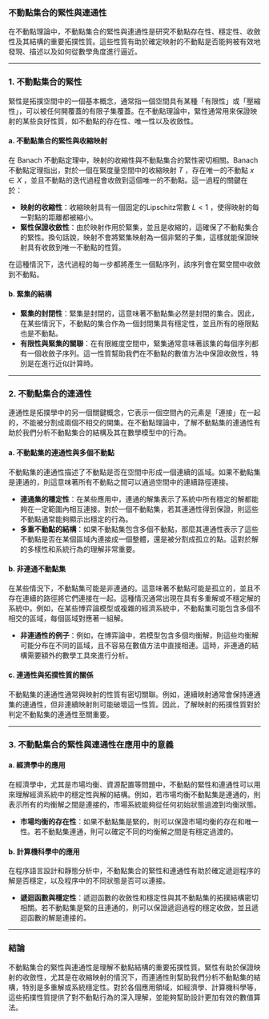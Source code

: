 ### **不動點集合的緊性與連通性**

在不動點理論中，不動點集合的緊性與連通性是研究不動點存在性、穩定性、收斂性及其結構的重要拓撲性質。這些性質有助於確定映射的不動點是否能夠被有效地發現、描述以及如何從數學角度進行逼近。

---

### **1. 不動點集合的緊性**

緊性是拓撲空間中的一個基本概念，通常指一個空間具有某種「有限性」或「壓縮性」，可以被任何開覆蓋的有限子集覆蓋。在不動點理論中，緊性通常用來保證映射的某些良好性質，如不動點的存在性、唯一性以及收斂性。

#### **a. 不動點集合的緊性與收縮映射**

在 Banach 不動點定理中，映射的收縮性與不動點集合的緊性密切相關。Banach不動點定理指出，對於一個在緊度量空間中的收縮映射  $`T`$  ，存在唯一的不動點  $`x \in X`$ ，並且不動點的迭代過程會收斂到這個唯一的不動點。這一過程的關鍵在於：

- **映射的收縮性**：收縮映射具有一個固定的Lipschitz常數  $`L < 1`$ ，使得映射的每一對點的距離都被縮小。
- **緊性保證收斂性**：由於映射作用於緊集，並且是收縮的，這確保了不動點集合的緊性。換句話說，映射不會將緊集映射為一個非緊的子集，這樣就能保證映射具有收斂到唯一不動點的性質。

在這種情況下，迭代過程的每一步都將產生一個點序列，該序列會在緊空間中收斂到不動點。

#### **b. 緊集的結構**

- **緊集的封閉性**：緊集是封閉的，這意味著不動點集必然是封閉的集合。因此，在某些情況下，不動點的集合作為一個封閉集具有穩定性，並且所有的極限點也是不動點。
- **有限性與緊集的關聯**：在有限維度空間中，緊集通常意味著該集的每個序列都有一個收斂子序列。這一性質幫助我們在不動點的數值方法中保證收斂性，特別是在進行近似計算時。

---

### **2. 不動點集合的連通性**

連通性是拓撲學中的另一個關鍵概念，它表示一個空間內的元素是「連接」在一起的，不能被分割成兩個不相交的開集。在不動點理論中，了解不動點集的連通性有助於我們分析不動點集合的結構及其在數學模型中的行為。

#### **a. 不動點集的連通性與多個不動點**

不動點集的連通性描述了不動點是否在空間中形成一個連續的區域。如果不動點集是連通的，則這意味著所有不動點之間可以通過空間中的連續路徑連接。

- **連通集的穩定性**：在某些應用中，連通的解集表示了系統中所有穩定的解都能夠在一定範圍內相互連接。對於一個不動點集，若其連通性得到保證，則這些不動點通常能夠顯示出穩定的行為。
- **多重不動點的結構**：如果不動點集包含多個不動點，那麼其連通性表示了這些不動點是否在某個區域內連接成一個整體，還是被分割成孤立的點。這對於解的多樣性和系統行為的理解非常重要。

#### **b. 非連通不動點集**

在某些情況下，不動點集可能是非連通的。這意味著不動點可能是孤立的，並且不存在連續的路徑將它們連接在一起。這種情況通常出現在具有多重解或不穩定解的系統中。例如，在某些博弈論模型或複雜的經濟系統中，不動點集可能包含多個不相交的區域，每個區域對應著一組解。

- **非連通性的例子**：例如，在博弈論中，若模型包含多個均衡解，則這些均衡解可能分布在不同的區域，且不容易在數值方法中直接相連。這時，非連通的結構需要額外的數學工具來進行分析。

#### **c. 連通性與拓撲性質的關係**

不動點集的連通性通常與映射的性質有密切關聯。例如，連續映射通常會保持連通集的連通性，但非連續映射則可能破壞這一性質。因此，了解映射的拓撲性質對於判定不動點集的連通性至關重要。

---

### **3. 不動點集合的緊性與連通性在應用中的意義**

#### **a. 經濟學中的應用**

在經濟學中，尤其是市場均衡、資源配置等問題中，不動點的緊性和連通性可以用來理解經濟系統中的穩定性與解的結構。例如，若市場均衡不動點集是連通的，則表示所有的均衡解之間是連接的，市場系統能夠從任何初始狀態過渡到均衡狀態。

- **市場均衡的存在性**：如果不動點集是緊的，則可以保證市場均衡的存在和唯一性。若不動點集連通，則可以確定不同的均衡解之間是有穩定過渡的。

#### **b. 計算機科學中的應用**

在程序語言設計和靜態分析中，不動點集合的緊性和連通性有助於確定遞迴程序的解是否穩定，以及程序中的不同狀態是否可以連接。

- **遞迴函數與穩定性**：遞迴函數的收斂性和穩定性與其不動點集的拓撲結構密切相關。若不動點集是緊的且連通的，則可以保證遞迴過程的穩定收斂，並且遞迴函數的解是連接的。

---

### **結論**

不動點集合的緊性與連通性是理解不動點結構的重要拓撲性質。緊性有助於保證映射的收斂性，尤其是在收縮映射的情況下，而連通性則幫助我們分析不動點集的結構，特別是多重解或系統穩定性。對於各個應用領域，如經濟學、計算機科學等，這些拓撲性質提供了對不動點行為的深入理解，並能夠幫助設計更加有效的數值算法。